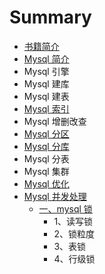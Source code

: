 # Summary

* [书籍简介](README.md)
* [Mysql 简介](mysql-jian-jie.md)
* Mysql 引擎
* Mysql 建库
* Mysql 建表
* [Mysql 索引](mysql-suo-yin.md)
* Mysql 增删改查
* [Mysql 分区](mysql-fen-qu.md)
* [Mysql 分库](mysql-fen-ku.md)
* Mysql 分表
* Mysql 集群
* [Mysql 优化](mysql-you-hua.md)
* [Mysql 并发处理](mysql-suo.md)
  * [一、mysql 锁](mysql-suo/yi-3001-mysql-suo.md)
    * 1、读写锁
    * 2、锁粒度
    * 3、表锁
    * 4、行级锁

